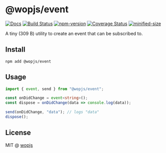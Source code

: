 # @wopjs/event

[![Docs](https://img.shields.io/badge/Docs-read-%23fdf9f5)](https://wopjs.github.io/event)
[![Build Status](https://github.com/wopjs/event/actions/workflows/build.yml/badge.svg)](https://github.com/wopjs/event/actions/workflows/build.yml)
[![npm-version](https://img.shields.io/npm/v/@wopjs/event.svg)](https://www.npmjs.com/package/@wopjs/event)
[![Coverage Status](https://img.shields.io/coverallsCoverage/github/wopjs/event)](https://coveralls.io/github/wopjs/event)
[![minified-size](https://img.shields.io/bundlephobia/minzip/@wopjs/event)](https://bundlephobia.com/package/@wopjs/event)

A tiny (309 B) utility to create an event that can be subscribed to.

## Install

```
npm add @wopjs/event
```

## Usage

```ts
import { event, send } from "@wopjs/event";

const onDidChange = event<string>();
const dispose = onDidChange(data => console.log(data));

send(onDidChange, "data"); // logs "data"
dispose();
```

## License

MIT @ [wopjs](https://github.com/wopjs)
